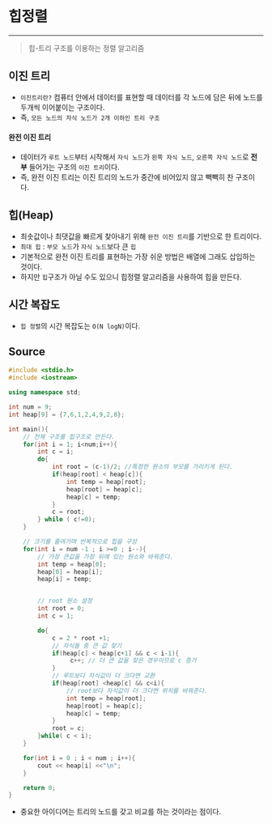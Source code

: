 # 힙정렬

---

> 힙-트리 구조를 이용하는 정렬 알고리즘

## 이진 트리

- `이진트리란?` 컴퓨터 안에서 데이터를 표현할 때 데이터를 각 노드에 담은 뒤에 노드를 두개씩 이어붙이는 구조이다.
- 즉, `모든 노드의 자식 노드가 2개 이하인 트리 구조`

#### 완전 이진 트리

- 데이터가 `루트 노드`부터 시작해서 `자식 노드`가 `왼쪽 자식 노드`, `오른쪽 자식 노드`로 **전부** 들어가는 구조의 `이진 트리`이다.
- 즉, 완전 이진 트리는 이진 트리의 노드가 중간에 비어있지 않고 빽빽히 찬 구조이다.

## 힙(Heap)

- 최솟값이나 최댓값을 빠르게 찾아내기 위해 `완전 이진 트리`를 기반으로 한 트리이다.
- `최대 힙` : `부모 노드`가 `자식 노드`보다 큰 `힙`
- 기본적으로 완전 이진 트리를 표현하는 가장 쉬운 방법은 배열에 그래도 삽입하는 것이다.
- 하지만 `힙`구조가 아닐 수도 있으니 힙정렬 알고리즘을 사용하여 힙을 만든다.

## 시간 복잡도

- `힙 정렬`의 시간 복잡도는 `O(N logN)`이다.

## Source

```c++
#include <stdio.h>
#include <iostream>

using namespace std;

int num = 9;
int heap[9] = {7,6,1,2,4,9,2,8};

int main(){
	// 전체 구조를 힙구조로 만든다.
	for(int i = 1; i<num;i++){
		int c = i;
		do{
			int root = (c-1)/2;	//특정한 원소의 부모를 가리키게 된다.
			if(heap[root] < heap[c]){
				int temp = heap[root];
				heap[root] = heap[c];
				heap[c] = temp;
			}
			c = root;
		} while ( c!=0);
	}

	// 크기를 줄여가며 반복적으로 힙을 구성
	for(int i = num -1 ; i >=0 ; i--){
		// 가장 큰값을 가장 뒤에 있는 원소와 바꿔준다.
		int temp = heap[0];
		heap[0] = heap[i];
		heap[i] = temp;


		// root 원소 설정
		int root = 0;
		int c = 1;

		do{
			c = 2 * root +1;
			// 자식들 중 큰 값 찾기
			if(heap[c] < heap[c+1] && c < i-1){
				 c++; // 더 큰 값을 찾은 경우이므로 c 증가
			}
			// 루트보다 자식값이 더 크다면 교환
			if(heap[root] <heap[c] && c<i){
				// root보다 자식값이 더 크다면 위치를 바꿔준다.
				int temp = heap[root];
				heap[root] = heap[c];
				heap[c] = temp;
			}
			root = c;
		}while( c < i);
	}

	for(int i = 0 ; i < num ; i++){
		cout << heap[i] <<"\n";
	}

	return 0;
}
```

- 중요한 아이디어는 트리의 노드를 갖고 비교를 하는 것이라는 점이다.
